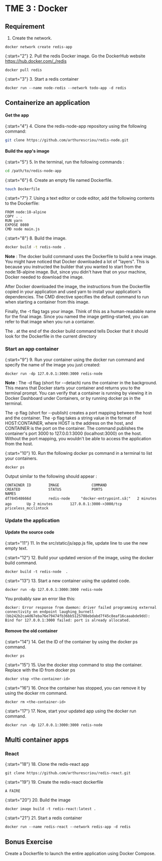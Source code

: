 # TME 3 : Docker

## Requirement 

1. Create the network.
```
docker network create redis-app
```

{:start="2"}
2. Pull the redis Docker image. Go the DockerHub website https://hub.docker.com/_/redis
```
docker pull redis
```
  
{:start="3"}
3. Start a redis container
```
docker run --name node-redis --network todo-app -d redis
```


## Containerize an application 

#### Get the app 

{:start="4"}
4. Clone the redis-node-app repository using the following command:

```bash
git clone https://github.com/arthurescriou/redis-node.git 
```

#### Build the app's image

{:start="5"}
5. In the terminal, run the following commands :
  
``` bash
cd /path/to/redis-node-app
```

{:start="6"}
6. Create an empty file named Dockerfile.

```` bash
touch Dockerfile
````
{:start="7"}
7. Using a text editor or code editor, add the following contents to the Dockerfile:

```` docker
FROM node:18-alpine
COPY . .
RUN yarn
EXPOSE 8080
CMD node main.js
````

{:start="8"}
8. Build the image. 
``` bash
docker build -t redis-node .
```

**Note** :
The docker build command uses the Dockerfile to build a new image. You might have noticed that Docker downloaded a lot of "layers". This is because you instructed the builder that you wanted to start from the node:18-alpine image. But, since you didn't have that on your machine, Docker needed to download the image.

After Docker downloaded the image, the instructions from the Dockerfile copied in your application and used yarn to install your application's dependencies. The CMD directive specifies the default command to run when starting a container from this image.

Finally, the -t flag tags your image. Think of this as a human-readable name for the final image. Since you named the image getting-started, you can refer to that image when you run a container.

The . at the end of the docker build command tells Docker that it should look for the Dockerfile in the current directory

### Start an app container

{:start="9"}
9. Run your container using the docker run command and specify the name of the image you just created:
```
docker run -dp 127.0.0.1:3000:3000 redis-node
```

**Note** :
The -d flag (short for --detach) runs the container in the background. This means that Docker starts your container and returns you to the terminal prompt. You can verify that a container is running by viewing it in Docker Dashboard under Containers, or by running docker ps in the terminal.

The -p flag (short for --publish) creates a port mapping between the host and the container. The -p flag takes a string value in the format of HOST:CONTAINER, where HOST is the address on the host, and CONTAINER is the port on the container. The command publishes the container's port 3000 to 127.0.0.1:3000 (localhost:3000) on the host. Without the port mapping, you wouldn't be able to access the application from the host.


{:start="10"}
10. Run the following docker ps command in a terminal to list your containers.

``` bash
docker ps
```

Output similar to the following should appear :
```
CONTAINER ID        IMAGE               COMMAND                  CREATED             STATUS              PORTS                      NAMES
df784548666d        redis-node     "docker-entrypoint.sâ¦"   2 minutes ago       Up 2 minutes        127.0.0.1:3000->3000/tcp   priceless_mcclintock
```

### Update the application

#### Update the source code

{:start="11"}
11. In the src/static/js/app.js file, update line to use the new empty text.

{:start="12"}
12. Build your updated version of the image, using the docker build command.

``` docker
docker build -t redis-node  .
```

{:start="13"}
13. Start a new container using the updated code.
``` docker 
docker run -dp 127.0.0.1:3000:3000 redis-node 
```

You probably saw an error like this:
```
docker: Error response from daemon: driver failed programming external connectivity on endpoint laughing_burnell 
(bb242b2ca4d67eba76e79474fb36bb5125708ebdabd7f45c8eaf16caaabde9dd): Bind for 127.0.0.1:3000 failed: port is already allocated.
```

#### Remove the old container

{:start="14"}
14. Get the ID of the container by using the docker ps command.
```
docker ps
```

{:start="15"}
15. Use the docker stop command to stop the container. Replace <the-container-id> with the ID from docker ps
```
docker stop <the-container-id>
```

{:start="16"}
16. Once the container has stopped, you can remove it by using the docker rm command.
```
docker rm <the-container-id>
```

{:start="17"}
17. Now, start your updated app using the docker run command.
```
docker run -dp 127.0.0.1:3000:3000 redis-node 
```

## Multi container apps

### React

{:start="18"}
18. Clone the redis-react app 
```
git clone https://github.com/arthurescriou/redis-react.git
```
{:start="19"}
19. Create the redis-react dockerfile
```
A FAIRE
```

{:start="20"} 
20. Build the image 

```
docker image build -t redis-react:latest .
```
{:start="21"}
21. Start a redis container
```
docker run --name redis-react --network redis-app -d redis
```

## Bonus Exercise 

Create a Dockerfile to launch the entire application using Docker Compose.
